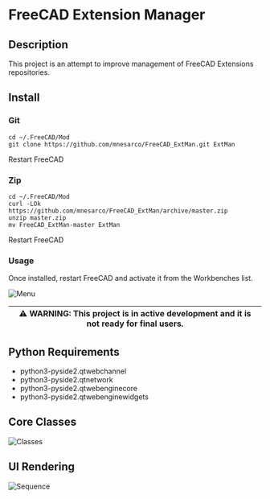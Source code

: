 # FreeCAD Extension Manager

## Description

This project is an attempt to improve management of FreeCAD Extensions repositories.

## Install

### Git
```
cd ~/.FreeCAD/Mod
git clone https://github.com/mnesarco/FreeCAD_ExtMan.git ExtMan
```
Restart FreeCAD

### Zip
```
cd ~/.FreeCAD/Mod
curl -LOk https://github.com/mnesarco/FreeCAD_ExtMan/archive/master.zip
unzip master.zip
mv FreeCAD_ExtMan-master ExtMan
```
Restart FreeCAD

### Usage

Once installed, restart FreeCAD and activate it from the Workbenches list.


![Menu](https://github.com/mnesarco/FreeCAD_ExtMan/blob/master/freecad/extman/resources/docs/workbenches.png)


| :warning: WARNING: This project is in active development and it is not ready for final users. |
| --- |

## Python Requirements

* python3-pyside2.qtwebchannel
* python3-pyside2.qtnetwork
* python3-pyside2.qtwebenginecore
* python3-pyside2.qtwebenginewidgets

## Core Classes

![Classes](https://github.com/mnesarco/FreeCAD_ExtMan/blob/master/freecad/extman/resources/docs/core-classes.png)

## UI Rendering

![Sequence](https://github.com/mnesarco/FreeCAD_ExtMan/blob/master/freecad/extman/resources/docs/gui-cycle.png)
